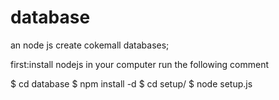 database
========
an node js create cokemall databases;

first:install nodejs in your computer
run the following comment

$ cd database
$ npm install -d
$ cd setup/
$ node setup.js

